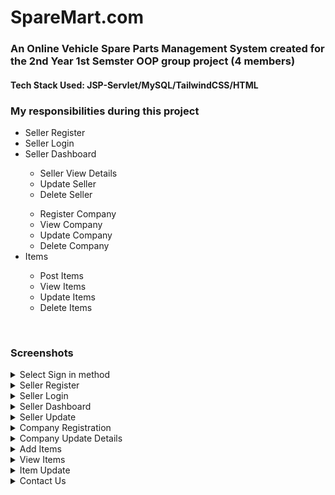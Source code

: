 # SpareMart.com

### An Online Vehicle Spare Parts Management System created for the 2nd Year 1st Semster OOP group project (4 members)

#### Tech Stack Used: JSP-Servlet/MySQL/TailwindCSS/HTML


### My responsibilities during this project

<ul>
    <li>Seller Register</li>
    <li>Seller Login</li>
    <li>Seller Dashboard</li>
    <ul>
        <li>Seller View Details</li>
        <li>Update Seller</li>
        <li>Delete Seller</li>
    </ul>
     <ul>
        <li>Register Company </li>
        <li>View Company</li>
        <li>Update Company</li>
        <li>Delete Company</li>
    </ul>
    <li>Items</li>
    <ul>
        <li>Post Items</li>
        <li>View Items</li>
        <li>Update Items</li>
        <li>Delete Items</li>
    </ul>
</ul>


<br>

### Screenshots
<details>
<summary>Select Sign in method</summary>
<br>
<img src="Screenshots\commonLogin.png">
</details>


<details>
<summary>Seller Register</summary>
<br>
<img src="Screenshots\register.png">
</details>

<details>
<summary>Seller Login</summary>
<br>
<img src="Screenshots\login.png">
</details>

<details>
<summary>Seller Dashboard</summary>
<br>
<img src="Screenshots\dashboard.png">
</details>

<details>
<summary>Seller Update </summary>
<br>
<img src="Screenshots\updaeSellerDetails.png">
</details>

<details>
<summary>Company Registration</summary>
<br>
<img src="Screenshots\registerCompany.png">
</details>

<details>
<summary>Company Update Details</summary>
<br>
<img src="Screenshots\updateCompany.png">
</details>

<details>
<summary>Add Items</summary>
<br>
<img src="Screenshots\postAd.png">
</details>

<details>
<summary>View Items</summary>
<br>
<img src="Screenshots\viewAds.png">
</details>

<details>
<summary>Item Update</summary>
<br>
<img src="Screenshots\updateAd.png">
</details>

<details>
<summary>Contact Us</summary>
<br>
<img src="Screenshots\contactUs.png">
</details>
